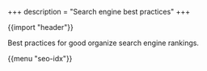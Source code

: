 +++
description = "Search engine best practices"
+++

{{import "header"}}

Best practices for good organize search engine rankings.

{{menu "seo-idx"}}
